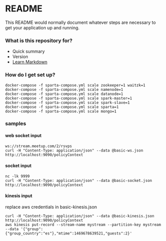 # README #

This README would normally document whatever steps are necessary to get your application up and running.

### What is this repository for? ###

* Quick summary
* Version
* [Learn Markdown](https://bitbucket.org/tutorials/markdowndemo)

### How do I get set up? ###
```
docker-compose -f sparta-compose.yml scale zookeeper=1 waitzk=1
docker-compose -f sparta-compose.yml scale namenode=1
docker-compose -f sparta-compose.yml scale datanode=1
docker-compose -f sparta-compose.yml scale spark-master=1
docker-compose -f sparta-compose.yml scale spark-slave=1
docker-compose -f sparta-compose.yml scale sparta=1
docker-compose -f sparta-compose.yml scale mongo=1
```

### samples ###

#### web socket input ####
```
ws://stream.meetup.com/2/rsvps
curl -H "Content-Type: application/json" --data @basic-ws.json http://localhost:9090/policyContext
```

#### socket input ####
```
nc -lk 9999
curl -H "Content-Type: application/json" --data @basic-socket.json http://localhost:9090/policyContext
```

#### kinesis input ####
replace aws credentials in basic-kinesis.json
```
curl -H "Content-Type: application/json" --data @basic-kinesis.json http://localhost:9090/policyContext
aws kinesis put-record --stream-name mystream --partition-key mystream --data '{"group":{"group_country":"es"},"mtime":1469678639521,"guests":2}'
```